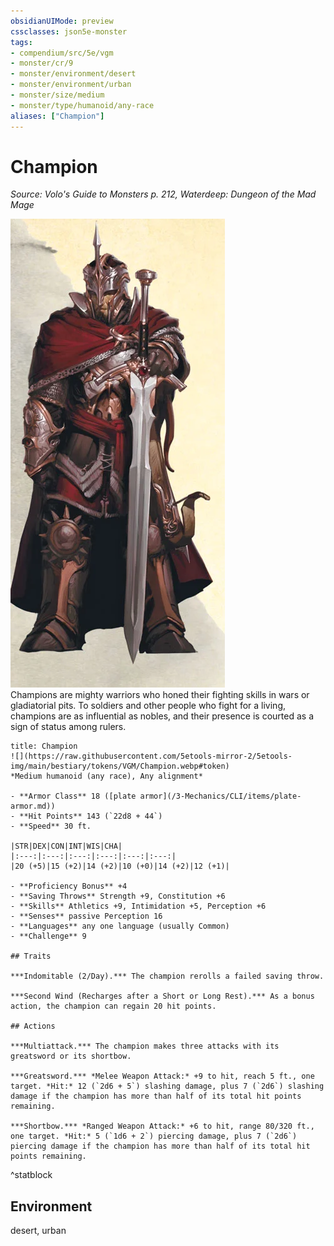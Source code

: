 ```yaml
---
obsidianUIMode: preview
cssclasses: json5e-monster
tags:
- compendium/src/5e/vgm
- monster/cr/9
- monster/environment/desert
- monster/environment/urban
- monster/size/medium
- monster/type/humanoid/any-race
aliases: ["Champion"]
---
```

# Champion
*Source: Volo's Guide to Monsters p. 212, Waterdeep: Dungeon of the Mad Mage*  

![](https://raw.githubusercontent.com/5etools-mirror-2/5etools-img/main/bestiary/VGM/Champion.webp#right)  
Champions are mighty warriors who honed their fighting skills in wars or gladiatorial pits. To soldiers and other people who fight for a living, champions are as influential as nobles, and their presence is courted as a sign of status among rulers.


```ad-statblock
title: Champion
![](https://raw.githubusercontent.com/5etools-mirror-2/5etools-img/main/bestiary/tokens/VGM/Champion.webp#token)
*Medium humanoid (any race), Any alignment*

- **Armor Class** 18 ([plate armor](/3-Mechanics/CLI/items/plate-armor.md))
- **Hit Points** 143 (`22d8 + 44`) 
- **Speed** 30 ft.

|STR|DEX|CON|INT|WIS|CHA|
|:---:|:---:|:---:|:---:|:---:|:---:|
|20 (+5)|15 (+2)|14 (+2)|10 (+0)|14 (+2)|12 (+1)|

- **Proficiency Bonus** +4
- **Saving Throws** Strength +9, Constitution +6
- **Skills** Athletics +9, Intimidation +5, Perception +6
- **Senses** passive Perception 16
- **Languages** any one language (usually Common)
- **Challenge** 9

## Traits

***Indomitable (2/Day).*** The champion rerolls a failed saving throw.

***Second Wind (Recharges after a Short or Long Rest).*** As a bonus action, the champion can regain 20 hit points.

## Actions

***Multiattack.*** The champion makes three attacks with its greatsword or its shortbow.

***Greatsword.*** *Melee Weapon Attack:* +9 to hit, reach 5 ft., one target. *Hit:* 12 (`2d6 + 5`) slashing damage, plus 7 (`2d6`) slashing damage if the champion has more than half of its total hit points remaining.

***Shortbow.*** *Ranged Weapon Attack:* +6 to hit, range 80/320 ft., one target. *Hit:* 5 (`1d6 + 2`) piercing damage, plus 7 (`2d6`) piercing damage if the champion has more than half of its total hit points remaining.
```
^statblock

## Environment

desert, urban